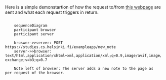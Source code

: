 Here is a simple demonstartion of how the request to/from [this webpage](https://studies.cs.helsinki.fi/exampleapp/notes) are sent and what each request triggers in return.

```mermaid
    
    sequenceDiagram
    participant browser
    participant server

    broswer->>server: POST https://studies.cs.helsinki.fi/exampleapp/new_note
    server->>browser: text/html,application/xhtml+xml,application/xml;q=0.9,image/avif,image/webp,image/apng,*/*;q=0.8,application/signed-exchange;v=b3;q=0.7

    Note left of browser: The server adds a new note to the page as per request of the browser.
```